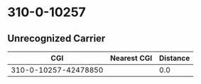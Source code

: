 # 310-0-10257
## Unrecognized Carrier


| CGI | Nearest CGI | Distance |
|-----|-------------|----------|
| 310-0-10257-42478850 |  | 0.0 |
